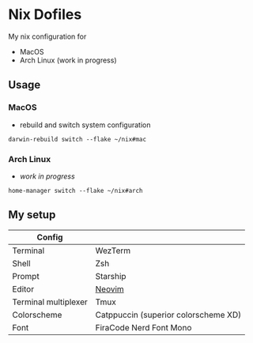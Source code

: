 # Nix Dofiles

My nix configuration for 
- MacOS
- Arch Linux (work in progress)


## Usage

### MacOS
- rebuild and switch system configuration
```
darwin-rebuild switch --flake ~/nix#mac
```

### Arch Linux
- *work in progress*
```
home-manager switch --flake ~/nix#arch
```


## My setup

| Config    | <!-- -->    |
|-------------|-------------|
| Terminal | WezTerm |
| Shell | Zsh |
| Prompt | Starship |
| Editor |[Neovim](https://github.com/cwjiee/nvim-config) |
| Terminal multiplexer | Tmux |
| Colorscheme | Catppuccin (superior colorscheme XD) |
| Font | FiraCode Nerd Font Mono |
